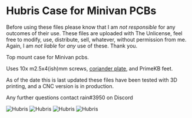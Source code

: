 # Hubris Case for Minivan PCBs
Before using these files please know that I am *not responsible* for any outcomes of their use. These files are uploaded with The Unlicense, feel free to modify, use, distribute, sell, whatever, without permission from me. Again, I am *not liable* for *any* use of these. Thank you.

Top mount case for Minivan pcbs.

Uses 10x m2.5x4(ish)mm screws, [coriander plate](https://trashman.wiki/en/files), and PrimeKB feet.

As of the date this is last updated these files have been tested with 3D printing, and a CNC version is in production.

Any further questions contact rain#3950 on Discord

![Hubris](https://i.imgur.com/wPy5Lha.jpeg)
![Hubris](https://i.imgur.com/NQmKQTO.jpeg)
![Hubris](https://i.imgur.com/NQmKQTO.jpeg)
![Hubris](https://i.imgur.com/SY9aCi8.png)
